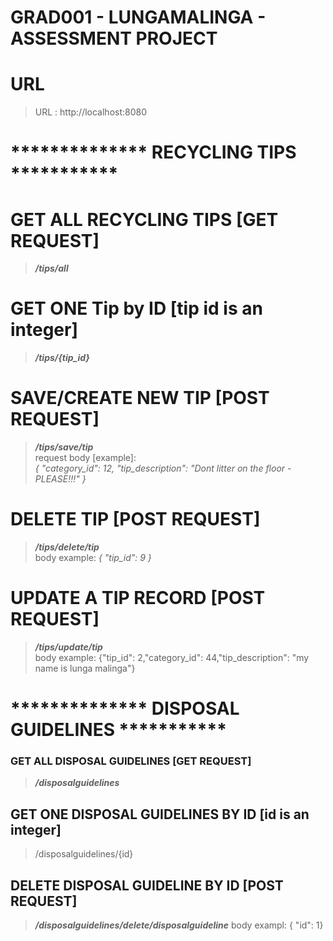# GRAD001 - LUNGAMALINGA - ASSESSMENT PROJECT


# URL
> URL : http://localhost:8080

# ************** RECYCLING TIPS *********** 

# GET ALL RECYCLING TIPS [GET REQUEST]
> _**/tips/all**_

# GET ONE Tip by ID [tip id is an integer]
> _**/tips/{tip_id}**_

# SAVE/CREATE NEW TIP [POST REQUEST]
> _**/tips/save/tip**_
>   <br> request body [example]:  
    _{ "category_id": 12, "tip_description": "Dont litter on the floor - PLEASE!!!" }_

# DELETE TIP [POST REQUEST]
> **_/tips/delete/tip_**
<br> body example: _{ "tip_id": 9 }_

# UPDATE A TIP RECORD [POST REQUEST]
> **_/tips/update/tip_**
<br> body example: {"tip_id": 2,"category_id": 44,"tip_description": "my name is lunga malinga"}


# ************** DISPOSAL GUIDELINES ***********
### GET ALL DISPOSAL GUIDELINES [GET REQUEST]
> **_/disposalguidelines_**

## GET ONE DISPOSAL GUIDELINES BY ID [id is an integer]
> /disposalguidelines/{id}


## DELETE DISPOSAL GUIDELINE BY ID [POST REQUEST]
> _**/disposalguidelines/delete/disposalguideline**_
> body exampl: { "id": 1}










